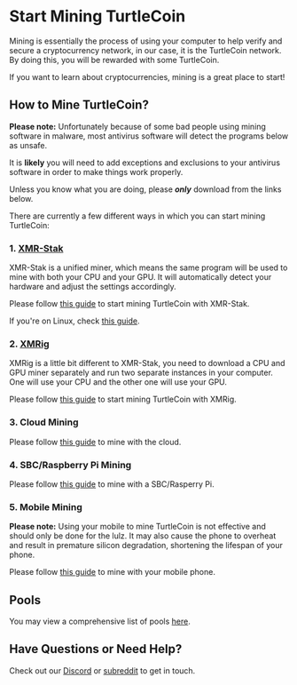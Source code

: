 # Start Mining TurtleCoin

Mining is essentially the process of using your computer to help verify and secure a cryptocurrency network, in our case, it is the TurtleCoin network. By doing this, you will be rewarded with some TurtleCoin.

If you want to learn about cryptocurrencies, mining is a great place to start!

## How to Mine TurtleCoin?<a name="how-to-mine"></a>

**Please note:** Unfortunately because of some bad people using mining software in malware, most antivirus software will detect the programs below as unsafe.

It is **likely** you will need to add exceptions and exclusions to your antivirus software in order to make things work properly.

Unless you know what you are doing, please ***only*** download from the links below.

There are currently a few different ways in which you can start mining TurtleCoin:

### 1. [XMR-Stak](https://github.com/fireice-uk/xmr-stak)

XMR-Stak is a unified miner, which means the same program will be used to mine with both your CPU and your GPU. It will automatically detect your hardware and adjust the settings accordingly.

Please follow [this guide](../XMR-Stak-Guide) to start mining TurtleCoin with XMR-Stak.

If you're on Linux, check [this guide](../XMR-Stak-Linux-Guide).

### 2. [XMRig](https://github.com/xmrig/xmrig)

XMRig is a little bit different to XMR-Stak, you need to download a CPU and GPU miner separately and run two separate instances in your computer. One will use your CPU and the other one will use your GPU.

Please follow [this guide](../XMRIG-Guide) to start mining TurtleCoin with XMRig.

### 3. Cloud Mining

Please follow [this guide](../Cloud-Mining) to mine with the cloud.

### 4. SBC/Raspberry Pi Mining

Please follow [this guide](../Mining-with-SBC) to mine with a SBC/Rasperry Pi.

### 5. Mobile Mining

**Please note:** Using your mobile to mine TurtleCoin is not effective and should only be done for the lulz. It may also cause the phone to overheat and result in premature silicon degradation, shortening the lifespan of your phone.

Please follow [this guide](../mobile-mining/Mining-with-Phone) to mine with your mobile phone.

## Pools

You may view a comprehensive list of pools [here](../Pools).

## Have Questions or Need Help?

Check out our [Discord](http://chat.turtlecoin.lol) or [subreddit](https://www.reddit.com/r/TRTL/) to get in touch.
